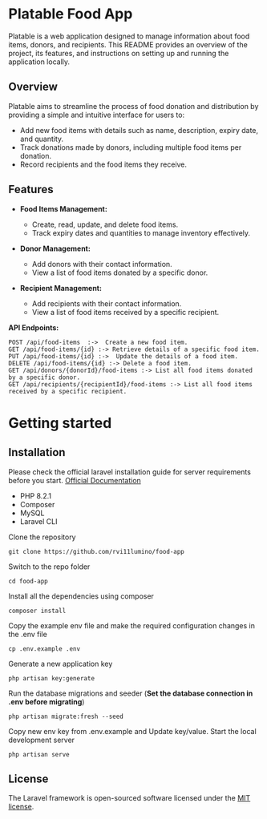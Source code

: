 # Platable Food App

Platable is a web application designed to manage information about food items, donors, and recipients. This README provides an overview of the project, its features, and instructions on setting up and running the application locally.

## Overview

Platable aims to streamline the process of food donation and distribution by providing a simple and intuitive interface for users to:

- Add new food items with details such as name, description, expiry date, and quantity.
- Track donations made by donors, including multiple food items per donation.
- Record recipients and the food items they receive.

## Features

- **Food Items Management:**
  - Create, read, update, and delete food items.
  - Track expiry dates and quantities to manage inventory effectively.

- **Donor Management:**
  - Add donors with their contact information.
  - View a list of food items donated by a specific donor.

- **Recipient Management:**
  - Add recipients with their contact information.
  - View a list of food items received by a specific recipient.


**API Endpoints:**

    POST /api/food-items  :->  Create a new food item.
    GET /api/food-items/{id} :-> Retrieve details of a specific food item.
    PUT /api/food-items/{id} :->  Update the details of a food item.
    DELETE /api/food-items/{id} :-> Delete a food item.
    GET /api/donors/{donorId}/food-items :-> List all food items donated by a specific donor.
    GET /api/recipients/{recipientId}/food-items :-> List all food items received by a specific recipient.



# Getting started

## Installation
Please check the official laravel installation guide for server requirements before you start. [Official Documentation](https://laravel.com/docs/10.x/installation)

- PHP 8.2.1
- Composer
- MySQL
- Laravel CLI

Clone the repository

    git clone https://github.com/rvi11lumino/food-app

Switch to the repo folder

    cd food-app

Install all the dependencies using composer

    composer install

Copy the example env file and make the required configuration changes in the .env file

    cp .env.example .env

Generate a new application key

    php artisan key:generate

Run the database migrations and seeder (**Set the database connection in .env before migrating**)

    php artisan migrate:fresh --seed

Copy new env key from .env.example and Update key/value. Start the local development server

    php artisan serve

## License

The Laravel framework is open-sourced software licensed under the [MIT license](https://opensource.org/licenses/MIT).
